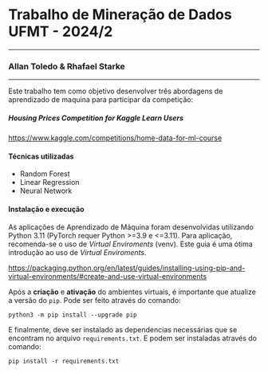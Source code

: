 # Trabalho de Mineração de Dados UFMT - 2024/2
---
### Allan Toledo & Rhafael Starke
---
Este trabalho tem como objetivo desenvolver três abordagens de aprendizado de maquina para participar da competição:
##### Housing Prices Competition for Kaggle Learn Users
https://www.kaggle.com/competitions/home-data-for-ml-course

#### Técnicas utilizadas
- Random Forest
- Linear Regression
- Neural Network
#### Instalação e execução
As aplicações de Aprendizado de Máquina foram desenvolvidas utilizando Python 3.11 (PyTorch requer Python >=3.9 e <=3.11). Para aplicação, recomenda-se o uso de _Virtual Enviroments_ (venv). Este guia é uma ótima introdução ao uso de _Virtual Enviroments_.

https://packaging.python.org/en/latest/guides/installing-using-pip-and-virtual-environments/#create-and-use-virtual-environments

Após a **criação** e **ativação** do ambientes virtuais, é importante que atualize a versão do `pip`. Pode ser feito através do comando:

`python3 -m pip install --upgrade pip`

E finalmente, deve ser instalado as dependencias necessárias que se encontram no arquivo `requirements.txt`. E podem ser instaladas através do comando:

`pip install -r requirements.txt`

